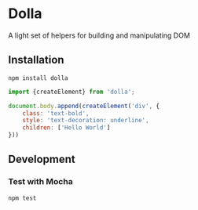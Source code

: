 # Dolla
A light set of helpers for building and manipulating DOM

## Installation

    npm install dolla

```javascript
import {createElement} from 'dolla';

document.body.append(createElement('div', {
    class: 'text-bold',
    style: 'text-decoration: underline',
    children: ['Hello World']
}))
```

## Development
### Test with Mocha
    npm test